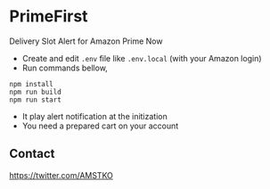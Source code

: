 # PrimeFirst
Delivery Slot Alert for Amazon Prime Now

- Create and edit `.env` file like `.env.local` (with your Amazon login)
- Run commands bellow,

```
npm install
npm run build
npm run start
```

- It play alert notification at the initization
- You need a prepared cart on your account

## Contact

https://twitter.com/AMSTKO
